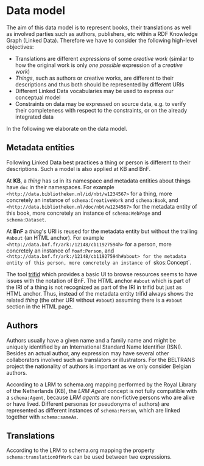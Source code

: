 # Data model

The aim of this data model is to represent books, their translations as well as involved parties such as authors, publishers, etc within a RDF Knowledge Graph (Linked Data).
Therefore we have to consider the following high-level objectives:

* Translations are different *expressions* of some *creative work* (similar to how the original work is only *one possible* expression of a *creative work*)
* *Things*, such as authors or creative works, are different to their descriptions and thus both should be represented by different URIs
* Different Linked Data vocabularies may be used to express our conceptual model
* Constraints on data may be expressed on source data, e.g. to verify their completeness with respect to the constraints, or on the already integrated data

In the following we elaborate on the data model.

## Metadata entities

Following Linked Data best practices a thing or person is different to their descriptions.
Such a model is also applied at KB and BnF.

At **KB**, a *thing* has `id` in its namespace
and metadata entities about things have `doc` in their namespaces.
For example `<http://data.bibliotheken.nl/id/nbt/w1234567>` for a thing,
more concretely an instance of `schema:CreativeWork` and `schema:Book`,
and `<http://data.bibliotheken.nl/doc/nbt/w1234567>` for the metadata entity of this book,
more concretely an instance of `schema:WebPage` and `schema:Dataset`.

At **BnF** a *thing*'s URI is reused for the metadata entity
but without the trailing `#about` (an HTML anchor).
For example `<http://data.bnf.fr/ark:/12148/cb11927594h>` for a person,
more concretely an instance of `foaf:Person`,
and `<http://data.bnf.fr/ark:/12148/cb11927594h#about> for the metadata entity of this person,
more concretely an instance of `skos:Concept`.

The tool [trifid](https://github.com/zazuko/trifid) which provides a basic UI to browse resources seems to have issues with the notation of BnF.
The HTML anchor `#about` which is part of the IRI of a thing is not recognized
as part of the IRI in trifid but just as HTML anchor.
Thus, instead of the metadata entity trifid always shows the related *thing*
(the other URI without `#about`) assuming there is a `#about` section in the HTML page.

## Authors

Authors usually have a given name and a family name and might be uniquely identified by an International Standard Name Identifier (ISNI).
Besides an actual author, any expression may have several other collaborators involved
such as translators or illustrators.
For the BELTRANS project the nationality of authors is important
as we only consider Belgian authors.

According to a LRM to schema.org mapping performed by the Royal Library of the Netherlands (KB),
the *LRM Agent* concept is not fully compatible with a `schema:Agent`,
because *LRM agents* are non-fictive persons who are alive or have lived.
Different personas (or pseudonyms of authors) are represented as different instances of `schema:Person`,
which are linked together with `schema:sameAs`.


## Translations

According to the LRM to schema.org mapping the property `schema:translationOfWork` can be used between two expressions.
